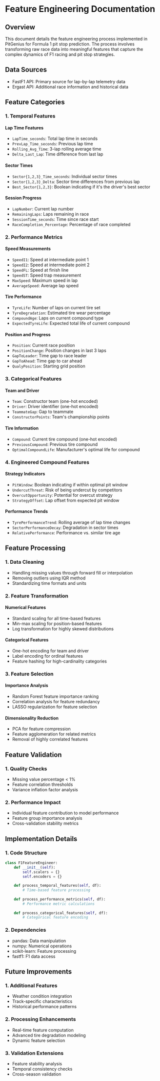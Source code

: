 # Feature Engineering Documentation

## Overview
This document details the feature engineering process implemented in PitGenius for Formula 1 pit stop prediction. The process involves transforming raw race data into meaningful features that capture the complex dynamics of F1 racing and pit stop strategies.

## Data Sources
- FastF1 API: Primary source for lap-by-lap telemetry data
- Ergast API: Additional race information and historical data

## Feature Categories

### 1. Temporal Features
#### Lap Time Features
- `LapTime_seconds`: Total lap time in seconds
- `PrevLap_Time_seconds`: Previous lap time
- `Rolling_Avg_Time`: 3-lap rolling average time
- `Delta_Last_Lap`: Time difference from last lap

#### Sector Times
- `Sector{1,2,3}_Time_seconds`: Individual sector times
- `Sector{1,2,3}_Delta`: Sector time differences from previous lap
- `Best_Sector{1,2,3}`: Boolean indicating if it's the driver's best sector

#### Session Progress
- `LapNumber`: Current lap number
- `RemainingLaps`: Laps remaining in race
- `SessionTime_seconds`: Time since race start
- `RaceCompletion_Percentage`: Percentage of race completed

### 2. Performance Metrics
#### Speed Measurements
- `SpeedI1`: Speed at intermediate point 1
- `SpeedI2`: Speed at intermediate point 2
- `SpeedFL`: Speed at finish line
- `SpeedST`: Speed trap measurement
- `MaxSpeed`: Maximum speed in lap
- `AverageSpeed`: Average lap speed

#### Tire Performance
- `TyreLife`: Number of laps on current tire set
- `TyreDegradation`: Estimated tire wear percentage
- `CompoundAge`: Laps on current compound type
- `ExpectedTyreLife`: Expected total life of current compound

#### Position and Progress
- `Position`: Current race position
- `PositionChange`: Position changes in last 3 laps
- `GapToLeader`: Time gap to race leader
- `GapToAhead`: Time gap to car ahead
- `QualyPosition`: Starting grid position

### 3. Categorical Features
#### Team and Driver
- `Team`: Constructor team (one-hot encoded)
- `Driver`: Driver identifier (one-hot encoded)
- `TeammateGap`: Gap to teammate
- `ConstructorPoints`: Team's championship points

#### Tire Information
- `Compound`: Current tire compound (one-hot encoded)
- `PreviousCompound`: Previous tire compound
- `OptimalCompoundLife`: Manufacturer's optimal life for compound

### 4. Engineered Compound Features
#### Strategy Indicators
- `PitWindow`: Boolean indicating if within optimal pit window
- `UndercutThreat`: Risk of being undercut by competitors
- `OvercutOpportunity`: Potential for overcut strategy
- `StrategyOffset`: Lap offset from expected pit window

#### Performance Trends
- `TyrePerformanceTrend`: Rolling average of lap time changes
- `SectorPerformanceDecay`: Degradation in sector times
- `RelativePerformance`: Performance vs. similar tire age

## Feature Processing

### 1. Data Cleaning
- Handling missing values through forward fill or interpolation
- Removing outliers using IQR method
- Standardizing time formats and units

### 2. Feature Transformation
#### Numerical Features
- Standard scaling for all time-based features
- Min-max scaling for position-based features
- Log transformation for highly skewed distributions

#### Categorical Features
- One-hot encoding for team and driver
- Label encoding for ordinal features
- Feature hashing for high-cardinality categories

### 3. Feature Selection
#### Importance Analysis
- Random Forest feature importance ranking
- Correlation analysis for feature redundancy
- LASSO regularization for feature selection

#### Dimensionality Reduction
- PCA for feature compression
- Feature agglomeration for related metrics
- Removal of highly correlated features

## Feature Validation

### 1. Quality Checks
- Missing value percentage < 1%
- Feature correlation thresholds
- Variance inflation factor analysis

### 2. Performance Impact
- Individual feature contribution to model performance
- Feature group importance analysis
- Cross-validation stability metrics

## Implementation Details

### 1. Code Structure
```python
class F1FeatureEngineer:
    def __init__(self):
        self.scalers = {}
        self.encoders = {}
        
    def process_temporal_features(self, df):
        # Time-based feature processing
        
    def process_performance_metrics(self, df):
        # Performance metric calculations
        
    def process_categorical_features(self, df):
        # Categorical feature encoding
```

### 2. Dependencies
- pandas: Data manipulation
- numpy: Numerical operations
- scikit-learn: Feature processing
- fastf1: F1 data access

## Future Improvements

### 1. Additional Features
- Weather condition integration
- Track-specific characteristics
- Historical performance patterns

### 2. Processing Enhancements
- Real-time feature computation
- Advanced tire degradation modeling
- Dynamic feature selection

### 3. Validation Extensions
- Feature stability analysis
- Temporal consistency checks
- Cross-season validation 